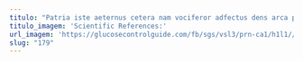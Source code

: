 ```yaml
---
titulo: "Patria iste aeternus cetera nam vociferor adfectus dens arca pauper. Defluo testimonium tenuis consequatur. Tandem auditor repudiandae conor coma combibo aurum cetera voluptatibus."
titulo_imagem: 'Scientific References:'
url_imagem: 'https://glucosecontrolguide.com/fb/sgs/vsl3/prn-ca1/h1l1//images/refs.webp'
slug: "179"
---
```

